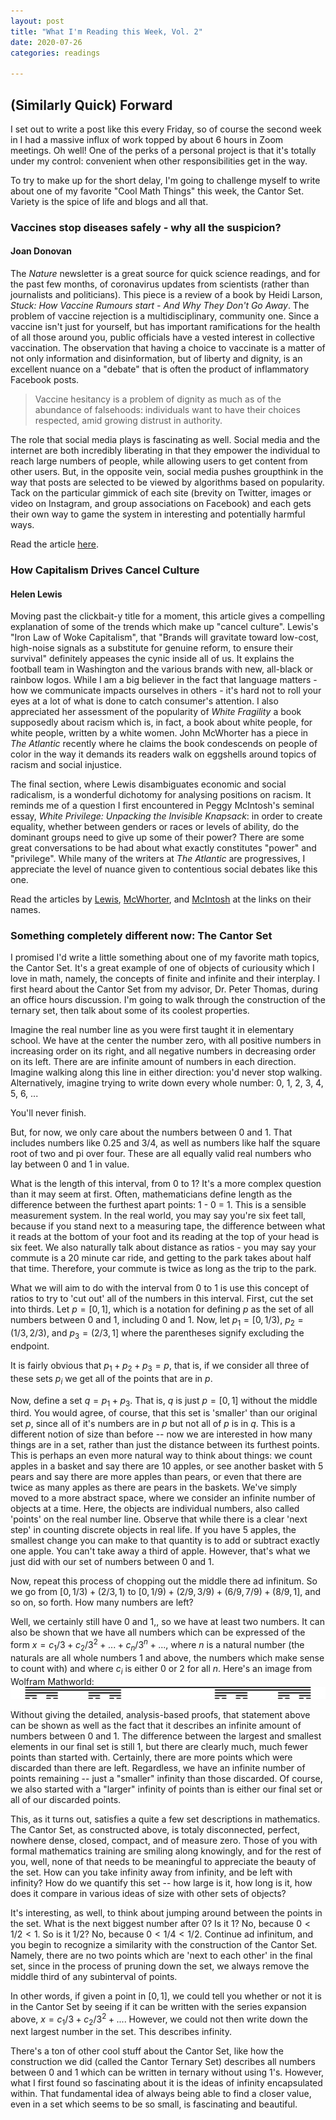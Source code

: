 ```yaml
---
layout: post
title: "What I'm Reading this Week, Vol. 2"
date: 2020-07-26
categories: readings

---
```

## (Similarly Quick) Forward ##
I set out to write a post like this every Friday, so of course the second week
in I had a massive influx of work topped by about 6 hours in Zoom meetings. Oh
well! One of the perks of a personal project is that it's totally under my
control: convenient when other responsibilities get in the way. 

To try to make up for the short delay, I'm going to challenge myself to write
about one of my favorite "Cool Math Things" this week, the Cantor Set. Variety
is the spice of life and blogs and all that.

### Vaccines stop diseases safely - why all the suspicion? ###
#### Joan Donovan ####

The _Nature_ newsletter is a great source for quick science readings, and for
the past few months, of coronavirus updates from scientists (rather than
journalists and politicians). This piece is a review of a book by Heidi Larson,
_Stuck: How Vaccine Rumours start - And Why They Don't Go Away_. The problem of
vaccine rejection is a multidisciplinary, community one. Since a vaccine isn't
just for yourself, but has important ramifications for the health of all those
around you, public officials have a vested interest in collective vaccination.
The observation that having a choice to vaccinate is a matter of not only
information and disinformation, but of liberty and dignity, is an excellent
nuance on a "debate" that is often the product of inflammatory Facebook posts.

 > Vaccine hesitancy is a problem of dignity as much as of the abundance of
 > falsehoods: individuals want to have their choices respected, amid growing
 > distrust in authority.

The role that social media plays is fascinating as well. Social media and the
internet are both incredibly liberating in that they empower the individual to
reach large numbers of people, while allowing users to get content from other
users. But, in the opposite vein, social media pushes groupthink in the way that
posts are selected to be viewed by algorithms based on popularity. Tack on the
particular gimmick of each site (brevity on Twitter, images or video on
Instagram, and group associations on Facebook) and each gets their own way to
game the system in interesting and potentially harmful ways. 

Read the article [here].

### How Capitalism Drives Cancel Culture ###
#### Helen Lewis ####

Moving past the clickbait-y title for a moment, this article gives a compelling
explanation of some of the trends which make up "cancel culture". Lewis's "Iron
Law of Woke Capitalism", that "Brands will gravitate toward low-cost, high-noise
signals as a substitute for genuine reform, to ensure their survival" definitely
appeases the cynic inside all of us. It explains the football team in Washington
and the various brands with new, all-black or rainbow logos. While I am a big
believer in the fact that language matters - how we communicate impacts
ourselves in others - it's hard not to roll your eyes at a lot of what is done
to catch consumer's attention. I also appreciated her assessment of the
popularity of _White Fragility_ a book supposedly about racism which is, in
fact, a book about white people, for white people, written by a white women.
John McWhorter has a piece in _The Atlantic_ recently where he claims the book
condescends on people of color in the way it demands its readers walk on
eggshells around topics of racism and social injustice.

The final section, where Lewis disambiguates economic and social radicalism, is
a wonderful dichotomy for analysing positions on racism. It reminds me of a
question I first encountered in Peggy McIntosh's seminal essay, _White
Privilege: Unpacking the Invisible Knapsack_: in order to create equality,
whether between genders or races or levels of ability, do the dominant groups
need to give up some of their power? There are some great conversations to be
had about what exactly constitutes "power" and "privilege". While many of the
writers at _The Atlantic_ are progressives, I appreciate the level of nuance
given to contentious social debates like this one. 

Read the articles by [Lewis], [McWhorter], and [McIntosh] at the links on their
names.

### Something completely different now: The Cantor Set ###

I promised I'd write a little something about one of my favorite math topics,
the Cantor Set. It's a great example of one of objects of curiousity which I
love in math, namely, the concepts of finite and infinite and their interplay. I
first heard about the Cantor Set from my advisor, Dr. Peter Thomas, during an
office hours discussion. I'm going to walk through the construction of the
ternary set, then talk about some of its coolest properties.

Imagine the real number line as you were first taught it in elementary school.
We have at the center the number zero, with all positive numbers in increasing
order on its right, and all negative numbers in decreasing order on its left.
There are are infinite amount of numbers in each direction. Imagine walking
along this line in either direction: you'd never stop walking. Alternatively,
imagine trying to write down every whole number: 0, 1, 2, 3, 4, 5, 6, ...

You'll never finish.

But, for now, we only care about the numbers between 0 and 1. That includes
numbers like 0.25 and 3/4, as well as numbers like half the square root of two
and pi over four. These are all equally valid real numbers who lay between 0 and
1 in value. 

What is the length of this interval, from 0 to 1? It's a more complex question
than it may seem at first. Often, mathematicians define length as the difference
between the furthest apart points: 1 - 0 = 1. This is a sensible measurement
system. In the real world, you may say you're six feet tall, because if you
stand next to a measuring tape, the difference between what it reads at the
bottom of your foot and its reading at the top of your head is six feet. We also
naturally talk about distance as ratios - you may say your commute is a 20
minute car ride, and getting to the park takes about half that time. Therefore,
your commute is twice as long as the trip to the park. 

What we will aim to do with the interval from 0 to 1 is use this concept of
ratios to try to 'cut out' all of the numbers in this interval. First, cut the
set into thirds. Let $p=[0,1]$, which is a notation for defining $p$ as the set
of all numbers between 0 and 1, including 0 and 1. Now, let $p_1 = [0,1/3)$,
$p_2 = (1/3, 2/3)$, and $p_3 = (2/3, 1]$ where the parentheses signify excluding
the endpoint. 

It is fairly obvious that $p_1 + p_2 + p_3 = p$, that is, if we consider all
three of these sets $p_i$ we get all of the points that are in $p$. 

Now, define a set $q = p_1 + p_3$. That is, $q$ is just $p=[0,1]$ without the
middle third. You would agree, of course, that this set is 'smaller' than our
original set $p$, since all of it's numbers are in $p$ but not all of $p$ is in
$q$. This is a different notion of size than before -- now we are interested in
how many things are in a set, rather than just the distance between its furthest
points. This is perhaps an even more natural way to think about things: we count
apples in a basket and say there are 10 apples, or see another basket with 5
pears and say there are more apples than pears, or even that there are twice as
many apples as there are pears in the baskets. We've simply moved to a more
abstract space, where we consider an infinite number of objects at a time. Here,
the objects are individual numbers, also called 'points' on the real number
line. Observe that while there is a clear 'next step' in counting discrete
objects in real life. If you have 5 apples, the smallest change you can make to
that quantity is to add or subtract exactly one apple. You can't take away a
third of apple. However, that's what we just did with our set of numbers between
0 and 1.

Now, repeat this process of chopping out the middle there ad infinitum. So we go
from $[0,1/3) + (2/3, 1)$ to $[0,1/9) + (2/9,3/9) + (6/9,7/9) + (8/9,1]$, and so
on, so forth. How many numbers are left?

Well, we certainly still have 0 and 1,, so we have at least two numbers. It can
also be shown that we have all numbers which can be expressed of the form $x =
c_1/3 + c_2/3^2 + ... + c_n/3^n + ...$, where $n$ is a natural number (the
naturals are all whole numbers 1 and above, the numbers which make sense to
count with) and where $c_i$ is either 0 or 2 for all $n$. Here's an image from
Wolfram Mathworld:
![Cantor Set](/assets/CantorSet_900.png)

Without giving the detailed, analysis-based proofs, that statement above can be
shown as well as the fact that it describes an infinite amount of numbers
between 0 and 1. The difference between the largest and smallest elements in our
final set is still 1, but there are clearly much, much fewer points than started
with. Certainly, there are more points which were discarded than there are left.
Regardless, we have an infinite number of points remaining -- just a "smaller"
infinity than those discarded. Of course, we also started with a "larger"
infinity of points than is either our final set or all of our discarded points. 

This, as it turns out, satisfies a quite a few set descriptions in mathematics.
The Cantor Set, as constructed above, is totaly disconnected, perfect, nowhere
dense, closed, compact, and of measure zero. Those of you with formal
mathematics training are smiling along knowingly, and for the rest of you, well,
none of that needs to be meaningful to appreciate the beauty of the set. How can
you take infinity away from infinity, and be left with infinity? How do we
quantify this set -- how large is it, how long is it, how does it compare in
various ideas of size with other sets of objects?

It's interesting, as well, to think about jumping around between the points in
the set. What is the next biggest number after 0? Is it 1? No, because $0 < 1/2
< 1$. So is it $1/2$? No, because $0 < 1/4 < 1/2$. Continue ad infinitum, and
you begin to recognize a similarity with the construction of the Cantor Set.
Namely, there are no two points which are 'next to each other' in the final set,
since in the process of pruning down the set, we always remove the middle third
of any subinterval of points. 

In other words, if given a point in $[0,1]$, we could tell you whether or not it
is in the Cantor Set by seeing if it can be written with the series expansion
above, $x = c_1/3 + c_2/3^2 + ...$. However, we could not then write down the
next largest number in the set. This describes infinity. 

There's a ton of other cool stuff about the Cantor Set, like how the
construction we did (called the Cantor Ternary Set) describes all numbers
between 0 and 1 which can be written in ternary without using 1's. However, what
I first found so fascinating about it is the ideas of infinity encapsulated
within. That fundamental idea of always being able to find a closer value, even
in a set which seems to be so small, is fascinating and beautiful.

[here]: https://www.nature.com/articles/d41586-020-02192-w?utm_source=Nature+Briefing&utm_campaign=a0e80cbbed-briefing-dy-20200724&utm_medium=email&utm_term=0_c9dfd39373-a0e80cbbed-44568457
[Lewis]: https://www.theatlantic.com/international/archive/2020/07/cancel-culture-and-problem-woke-capitalism/614086/
[McWhorter]: https://www.theatlantic.com/ideas/archive/2020/07/dehumanizing-condescension-white-fragility/614146/
[McIntosh]: https://www.racialequitytools.org/resourcefiles/mcintosh.pdf

